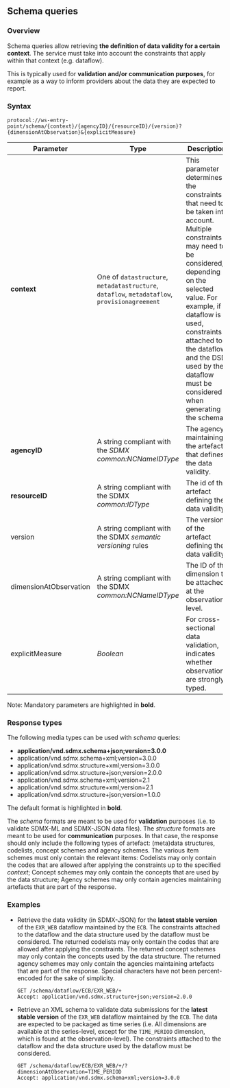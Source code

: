 ## Schema queries

### Overview

Schema queries allow retrieving **the definition of data validity for a certain context**. The service must take into account the constraints that apply within that context (e.g. dataflow).

This is typically used for **validation and/or communication purposes**, for example as a way to inform providers about the data they are expected to report.

### Syntax

    protocol://ws-entry-point/schema/{context}/{agencyID}/{resourceID}/{version}?{dimensionAtObservation}&{explicitMeasure}

Parameter | Type | Description | Default
--- | --- | --- | ---
**context** | One of `datastructure`, `metadatastructure`, `dataflow`, `metadataflow`, `provisionagreement` | This parameter determines the constraints that need to be taken into account. Multiple constraints may need to be considered, depending on the selected value. For example, if dataflow is used, constraints attached to the dataflow and the DSD used by the dataflow must be considered when generating the schema. |
**agencyID** | A string compliant with the *SDMX common:NCNameIDType* | The agency maintaining the artefact that defines the data validity. |
**resourceID** | A string compliant with the SDMX *common:IDType* | The id of the artefact defining the data validity. |
version | A string compliant with the SDMX *semantic versioning* rules| The version of the artefact defining the data validity. | `~`
dimensionAtObservation | A string compliant with the SDMX *common:NCNameIDType* | The ID of the dimension to be attached at the observation level. |
explicitMeasure | *Boolean* | For cross-sectional data validation, indicates whether observations are strongly typed. | `false`

Note: Mandatory parameters are highlighted in **bold**.

### Response types

The following media types can be used with _schema_ queries:

- **application/vnd.sdmx.schema+json;version=3.0.0**
- application/vnd.sdmx.schema+xml;version=3.0.0
- application/vnd.sdmx.structure+xml;version=3.0.0
- application/vnd.sdmx.structure+json;version=2.0.0
- application/vnd.sdmx.schema+xml;version=2.1
- application/vnd.sdmx.structure+xml;version=2.1
- application/vnd.sdmx.structure+json;version=1.0.0

The default format is highlighted in **bold**.

The _schema_ formats are meant to be used for **validation** purposes (i.e. to validate SDMX-ML and SDMX-JSON data files). The _structure_ formats are meant to be used for **communication** purposes. In that case, the response should only include the following types of artefact: (meta)data structures, codelists, concept schemes and agency schemes. The various item schemes must only contain the relevant items: Codelists may only contain the codes that are allowed after applying the constraints up to the specified *context*; Concept schemes may only contain the concepts that are used by the data structure; Agency schemes may only contain agencies maintaining artefacts that are part of the response.

### Examples

- Retrieve the data validity (in SDMX-JSON) for the **latest stable version** of the `EXR_WEB` dataflow maintained by the `ECB`. The constraints attached to the dataflow and the data structure used by the dataflow must be considered. The returned codelists may only contain the codes that are allowed after applying the constraints. The returned concept schemes may only contain the concepts used by the data structure. The returned agency schemes may only contain the agencies maintaining artefacts that are part of the response. Special characters have not been percent-encoded for the sake of simplicity.
    
    ```
    GET /schema/dataflow/ECB/EXR_WEB/+
    Accept: application/vnd.sdmx.structure+json;version=2.0.0
    ```
- Retrieve an XML schema to validate data submissions for the **latest stable version** of the `EXR_WEB` dataflow maintained by the `ECB`. The data are expected to be packaged as time series (i.e. All dimensions are available at the series-level, except for the `TIME_PERIOD` dimension, which is found at the observation-level). The constraints attached to the dataflow and the data structure used by the dataflow must be considered.
    
    ```
    GET /schema/dataflow/ECB/EXR_WEB/+/?dimensionAtObservation=TIME_PERIOD
    Accept: application/vnd.sdmx.schema+xml;version=3.0.0
    ```
